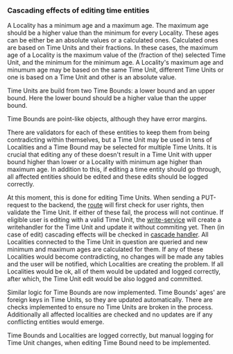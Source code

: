 ### Cascading effects of editing time entities

A Locality has a minimum age and a maximum age. The maximum age should be a higher value than the minimum for every Locality.
These ages can be either be an absolute values or a calculated ones. Calculated ones are based on Time Units and their fractions.
In these cases, the maximum age of a Locality is the maximum value of the (fraction of the) selected Time Unit, and the minimum for the minimum age.
A Locality's maximum age and minumum age may be based on the same Time Unit, different Time Units or one is based on a Time Unit and other is an absolute value.

Time Units are build from two Time Bounds: a lower bound and an upper bound. Here the lower bound should be a higher value than the upper bound.

Time Bounds are point-like objects, although they have error margins.

There are validators for each of these entities to keep them from being contradicting within themselves, but a Time Unit may be used in tens of Localities and a Time Bound may be selected for multiple Time Units. It is crucial that editing any of these doesn't result in a Time Unit with upper bound higher than lower or a Locality with minimum age higher than maximum age. In addition to this, if editing a time entity should go through, all affected entities should be edited and these edits should be logged correctly.

At this moment, this is done for editing Time Units. When sending a PUT-request to the backend, the [route](../../backend/src/routes/timeUnit.ts) will first check for user rights, then validate the Time Unit. If either of these fail, the process will not continue. If eligible user is editing with a valid Time Unit, the [write-service](../../backend/src/services/write/timeUnit.ts) will create a writehandler for the Time Unit and update it without commiting yet. Then (in case of edit) cascading effects will be checked in [cascade handler](../../backend/src/utils/cascadeHandler.ts). All Localities connected to the Time Unit in question are queried and new minimum and maximum ages are calculated for them. If any of these Localities would become contradicting, no changes will be made any tables and the user will be notified, which Localities are creating the problem. If all Localities would be ok, all of them would be updated and logged correctly, after which, the Time Unit edit would be also logged and committed.

Similar logic for Time Bounds are now implemented. Time Bounds' ages' are foreign keys in Time Units, so they are updated automatically. There are checks implemented to ensure no Time Units are broken in the process. Additionally all affected localities are checked and no updates are if any conflicting entities would emerge.

Time Bounds and Localities are logged correctly, but manual logging for Time Unit changes, when editing Time Bound need to be implemented.